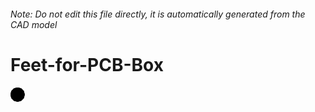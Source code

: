 ###### Note: Do not edit this file directly, it is automatically generated from the CAD model

# Feet-for-PCB-Box

![](/project.svg)

